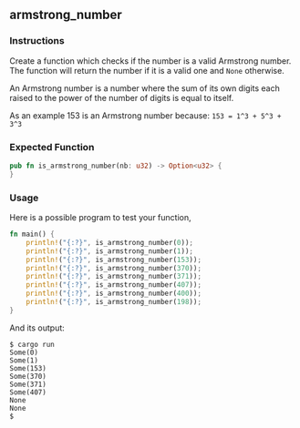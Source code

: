 ## armstrong_number

### Instructions

Create a function which checks if the number is a valid Armstrong number. The function will return the number if it is a valid one and `None` otherwise.

An Armstrong number is a number where the sum of its own digits each raised to the power of the number of digits is equal to itself.

As an example 153 is an Armstrong number because:
`153 = 1^3 + 5^3 + 3^3`

### Expected Function

```rust
pub fn is_armstrong_number(nb: u32) -> Option<u32> {
}
```

### Usage

Here is a possible program to test your function,

```rust
fn main() {
    println!("{:?}", is_armstrong_number(0));
    println!("{:?}", is_armstrong_number(1));
    println!("{:?}", is_armstrong_number(153));
    println!("{:?}", is_armstrong_number(370));
    println!("{:?}", is_armstrong_number(371));
    println!("{:?}", is_armstrong_number(407));
    println!("{:?}", is_armstrong_number(400));
    println!("{:?}", is_armstrong_number(198));
}
```

And its output:

```console
$ cargo run
Some(0)
Some(1)
Some(153)
Some(370)
Some(371)
Some(407)
None
None
$
```
